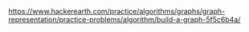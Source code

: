 https://www.hackerearth.com/practice/algorithms/graphs/graph-representation/practice-problems/algorithm/build-a-graph-5f5c6b4a/
